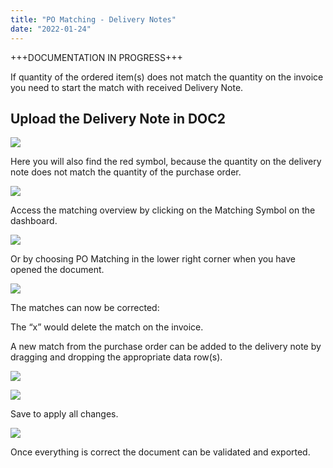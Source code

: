```yaml
---
title: "PO Matching - Delivery Notes"
date: "2022-01-24"
---
```


+++DOCUMENTATION IN PROGRESS+++

If quantity of the ordered item(s) does not match the quantity on the invoice you need to start the match with received Delivery Note.

## Upload the Delivery Note in DOC2

![](/_images/doc2/DOC²_Dashboard_DeliveryNote-1024x501.png)

Here you will also find the red symbol, because the quantity on the delivery note does not match the quantity of the purchase order.

![](/_images/doc2/Screenshot-2022-01-26-at-18.02.16-1024x89.png)

Access the matching overview by clicking on the Matching Symbol on the dashboard.

![](/_images/doc2/DOC²_deliverynote_POmatching_after-field-validation-1024x557.png)

Or by choosing PO Matching in the lower right corner when you have opened the document.

![](/_images/doc2/DOC²_Matching_Overview-1024x556.png)

The matches can now be corrected:  
  
The “x” would delete the match on the invoice.  
  
A new match from the purchase order can be added to the delivery note by dragging and dropping the appropriate data row(s).

![](/_images/doc2/Screenshot-2022-01-28-at-11.25.58-1024x640.png)

![](/_images/doc2/Screenshot-2022-01-28-at-11.29.27-1024x554.png)

Save to apply all changes.

![](/_images/doc2/Screenshot-2022-01-28-at-11.30.25-1024x554.png)

Once everything is correct the document can be validated and exported.
